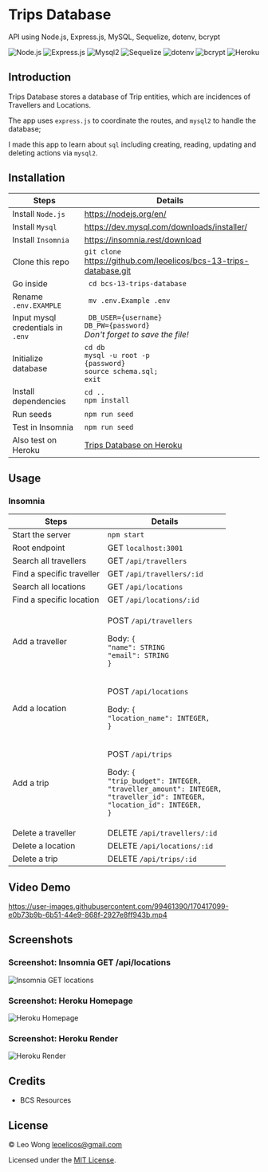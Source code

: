 # Trips Database

API using Node.js, Express.js, MySQL, Sequelize, dotenv, bcrypt

![Node.js](https://img.shields.io/badge/16.15.0%20LTS-0?label=Node.js&style=for-the-badge&labelColor=white&color=black) ![Express.js](https://img.shields.io/badge/4.17.1-0?label=Express&style=for-the-badge&labelColor=white&color=black) ![Mysql2](https://img.shields.io/badge/2.2.1-0?label=Mysql2&style=for-the-badge&labelColor=white&color=black) ![Sequelize](https://img.shields.io/badge/6.3.5-0?label=Sequelize&style=for-the-badge&labelColor=white&color=black) ![dotenv](https://img.shields.io/badge/8.2.0-0?label=dotenv&style=for-the-badge&labelColor=white&color=black) ![bcrypt](https://img.shields.io/badge/5.0.0-0?label=bcrypt&style=for-the-badge&labelColor=white&color=black) ![Heroku](https://img.shields.io/badge/7.60.2-0?label=heroku&style=for-the-badge&labelColor=white&color=black)

## Introduction

Trips Database stores a database of Trip entities, which are incidences of Travellers and Locations.

The app uses `express.js` to coordinate the routes, and `mysql2` to handle the database;

I made this app to learn about `sql` including creating, reading, updating and deleting actions via `mysql2`.

## Installation

| Steps                             | Details                                                                         |
| --------------------------------- | ------------------------------------------------------------------------------- |
| Install `Node.js `                | https://nodejs.org/en/                                                          |
| Install `Mysql`                   | https://dev.mysql.com/downloads/installer/                                      |
| Install `Insomnia`                | https://insomnia.rest/download                                                  |
| Clone this repo                   | `git clone`<br>https://github.com/leoelicos/bcs-13-trips-database.git           |
| Go inside                         | ` cd bcs-13-trips-database`                                                     |
| Rename `.env.EXAMPLE`             | ` mv .env.Example .env`                                                         |
| Input mysql credentials in `.env` | ` DB_USER={username}`<br>`DB_PW={password}`<br>_Don't forget to save the file!_ |
| Initialize database               | `cd db`<br>`mysql -u root -p`<br>`{password}`<br>`source schema.sql;`<br>`exit` |
| Install dependencies              | `cd ..`<br>`npm install`                                                        |
| Run seeds                         | `npm run seed`                                                                  |
| Test in Insomnia                  | `npm run seed`                                                                  |
| Also test on Heroku               | [Trips Database on Heroku](https://leoelicos-trips-database.herokuapp.com/)     |

## Usage

### Insomnia

| Steps                     | Details                                                                                                                                                                   |
| ------------------------- | ------------------------------------------------------------------------------------------------------------------------------------------------------------------------- |
| Start the server          | `npm start`                                                                                                                                                               |
| Root endpoint             | GET `localhost:3001`                                                                                                                                                      |
| Search all travellers     | GET `/api/travellers`                                                                                                                                                     |
| Find a specific traveller | GET `/api/travellers/:id`                                                                                                                                                 |
| Search all locations      | GET `/api/locations`                                                                                                                                                      |
| Find a specific location  | GET `/api/locations/:id`                                                                                                                                                  |
| Add a traveller           | <p>POST `/api/travellers`</p><p>Body: `{`<br>`"name": STRING`<br>`"email": STRING`<br>`}`</p>                                                                             |
| Add a location            | <p>POST `/api/locations`</p><p>Body: `{`<br>`"location_name": INTEGER,`<br>`}`</p>                                                                                        |
| Add a trip                | <p>POST `/api/trips`</p><p>Body: `{`<br>`"trip_budget": INTEGER,`<br>`"traveller_amount": INTEGER,`<br>`"traveller_id": INTEGER,`<br>`"location_id": INTEGER,`<br>`}`</p> |
| Delete a traveller        | DELETE `/api/travellers/:id`                                                                                                                                              |
| Delete a location         | DELETE `/api/locations/:id`                                                                                                                                               |
| Delete a trip             | DELETE `/api/trips/:id`                                                                                                                                                   |

## Video Demo

https://user-images.githubusercontent.com/99461390/170417099-e0b73b9b-6b51-44e9-868f-2927e8ff943b.mp4

## Screenshots

### Screenshot: Insomnia GET /api/locations

![Insomnia GET locations](https://user-images.githubusercontent.com/99461390/170417348-6d0a4e0b-e463-4dff-b4f6-d17f0a28426f.jpg)

### Screenshot: Heroku Homepage

![Heroku Homepage](https://user-images.githubusercontent.com/99461390/170417410-e84da0b1-9b1e-4633-aed9-889aae47cbce.jpg)

### Screenshot: Heroku Render

![Heroku Render](https://user-images.githubusercontent.com/99461390/170417462-17359ca0-5eee-42a1-9181-44c35a0249ea.jpg)

## Credits

-  BCS Resources

## License

&copy; Leo Wong <leoelicos@gmail.com>

Licensed under the [MIT License](./LICENSE).
